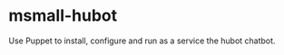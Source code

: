 msmall-hubot
============

Use Puppet to install, configure and run as a service the hubot chatbot.
